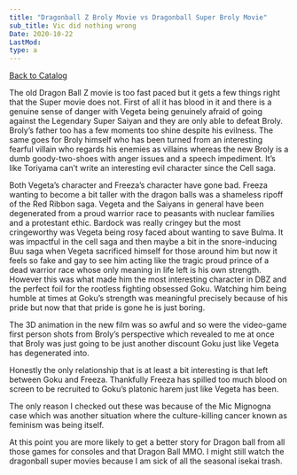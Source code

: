 ```yaml
---
title: "Dragonball Z Broly Movie vs Dragonball Super Broly Movie"
sub_title: Vic did nothing wrong
Date: 2020-10-22
LastMod:
type: a
---
```


[Back to Catalog](https://otaking.xyz/index.html)

The old Dragon Ball Z movie is too fast paced but it gets a few things right that the Super movie does not. First of all it has blood in it and there is a genuine sense of danger with Vegeta being genuinely afraid of going against the Legendary Super Saiyan and they are only able to defeat Broly. Broly’s father too has a few moments too shine despite his evilness. The same goes for Broly himself who has been turned from an interesting fearful villain who regards his enemies as villains whereas the new Broly is a dumb goody-two-shoes with anger issues and a speech impediment. It’s like Toriyama can’t write an interesting evil character since the Cell saga.

Both Vegeta’s character and Freeza’s character have gone bad. Freeza wanting to become a bit taller with the dragon balls was a shameless ripoff of the Red Ribbon saga. Vegeta and the Saiyans in general have been degenerated from a proud warrior race to peasants with nuclear families and a protestant ethic. Bardock was really cringey but the most cringeworthy was Vegeta being rosy faced about wanting to save Bulma. It was impactful in the cell saga and then maybe a bit in the snore-inducing Buu saga when Vegeta sacrificed himself for those around him but now it feels so fake and gay to see him acting like the tragic proud prince of a dead warrior race whose only meaning in life left is his own strength. However this was what made him the most interesting character in DBZ and the perfect foil for the rootless fighting obsessed Goku. Watching him being humble at times at Goku’s strength was meaningful precisely because of his pride but now that that pride is gone he is just boring.

The 3D animation in the new film was so awful and so were the video-game first person shots from Broly’s perspective which revealed to me at once that Broly was just going to be just another discount Goku just like Vegeta has degenerated into.

Honestly the only relationship that is at least a bit interesting is that left between Goku and Freeza. Thankfully Freeza has spilled too much blood on screen to be recruited to Goku’s platonic harem just like Vegeta has been.

The only reason I checked out these was because of the Mic Mignogna case which was another situation where the culture-killing cancer known as feminism was being itself.

At this point you are more likely to get a better story for Dragon ball from all those games for consoles and that Dragon Ball MMO. I might still watch the dragonball super movies because I am sick of all the seasonal isekai trash.

